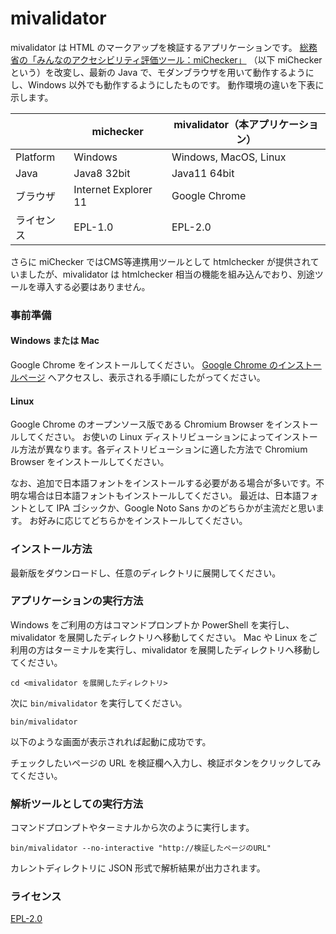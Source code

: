 # mivalidator

mivalidator は HTML のマークアップを検証するアプリケーションです。
[総務省の「みんなのアクセシビリティ評価ツール：miChecker」](https://www.soumu.go.jp/main_sosiki/joho_tsusin/b_free/michecker.html)
（以下 miChecker という）を改変し、最新の Java で、モダンブラウザを用いて動作するようにし、Windows 以外でも動作するようにしたものです。
動作環境の違いを下表に示します。

|          | michecker             | mivalidator（本アプリケーション） |
|----------|-----------------------|----------|
| Platform | Windows               | Windows, MacOS, Linux |
| Java     | Java8 32bit           | Java11 64bit |
| ブラウザ   | Internet Explorer 11 | Google Chrome |
| ライセンス | EPL-1.0               | EPL-2.0 |

さらに miChecker ではCMS等連携用ツールとして htmlchecker が提供されていましたが、mivalidator は htmlchecker 相当の機能を組み込んでおり、別途ツールを導入する必要はありません。

### 事前準備

#### Windows または Mac

Google Chrome をインストールしてください。
[Google Chrome のインストールページ](https://www.google.com/chrome/) へアクセスし、表示される手順にしたがってください。

#### Linux

Google Chrome のオープンソース版である Chromium Browser をインストールしてください。
お使いの Linux ディストリビューションによってインストール方法が異なります。各ディストリビューションに適した方法で Chromium Browser をインストールしてください。

なお、追加で日本語フォントをインストールする必要がある場合が多いです。不明な場合は日本語フォントもインストールしてください。
最近は、日本語フォントとして IPA ゴシックか、Google Noto Sans かのどちらかが主流だと思います。
お好みに応じてどちらかをインストールしてください。

### インストール方法

最新版をダウンロードし、任意のディレクトリに展開してください。

### アプリケーションの実行方法

Windows をご利用の方はコマンドプロンプトか PowerShell を実行し、mivalidator を展開したディレクトリへ移動してください。
Mac や Linux をご利用の方はターミナルを実行し、mivalidator を展開したディレクトリへ移動してください。

~~~
cd <mivalidator を展開したディレクトリ>
~~~

次に `bin/mivalidator` を実行してください。

~~~
bin/mivalidator
~~~

以下のような画面が表示されれば起動に成功です。


チェックしたいページの URL を検証欄へ入力し、検証ボタンをクリックしてみてください。

### 解析ツールとしての実行方法

コマンドプロンプトやターミナルから次のように実行します。

~~~
bin/mivalidator --no-interactive "http://検証したページのURL"
~~~

カレントディレクトリに JSON 形式で解析結果が出力されます。

### ライセンス

[EPL-2.0](https://choosealicense.com/licenses/epl-2.0/)

